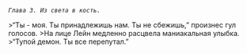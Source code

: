 _*`Глава 3. Из света в кость.`*_

&gt;“Ты - моя. Ты принадлежишь нам. Ты не сбежишь,” произнес гул голосов. 
&gt;На лице Лейн медленно расцвела маниакальная улыбка.
&gt;“Тупой демон. Ты все перепутал.”